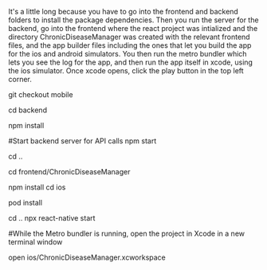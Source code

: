 It's a little long because you have to go into the frontend and backend folders to install the package dependencies. Then you run the server for the backend, 
go into the frontend where the react project was intialized and the directory ChronicDiseaseManager was created with the relevant frontend files, and the app builder files including the 
ones that let you build the app for the ios and android simulators. You then run the metro bundler which lets you see the log for the app, and then run the app itself in xcode, using the ios 
simulator. Once xcode opens, click the play button in the top left corner.


git checkout mobile 

cd backend

npm install

#Start backend server for API calls
npm start

cd ..

cd frontend/ChronicDiseaseManager

npm install cd ios

pod install

cd .. npx react-native start 

#While the Metro bundler is running, open the project in Xcode in a new terminal window 

open ios/ChronicDiseaseManager.xcworkspace
